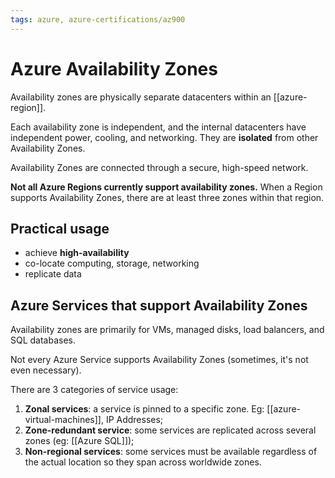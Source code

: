 ```yaml
---
tags: azure, azure-certifications/az900
---
```


# Azure Availability Zones

Availability zones are physically separate datacenters within an [[azure-region]].

Each availability zone is independent, and the internal datacenters have independent power, cooling, and networking. They are **isolated** from other Availability Zones.

Availability Zones are connected through a secure, high-speed network.

**Not all Azure Regions currently support availability zones.** When a Region supports Availability Zones, there are at least three zones within that region.

## Practical usage

- achieve **high-availability**
- co-locate computing, storage, networking
- replicate data

## Azure Services that support Availability Zones

Availability zones are primarily for VMs, managed disks, load balancers, and SQL databases.

Not every Azure Service supports Availability Zones (sometimes, it's not even necessary).

There are 3 categories of service usage:

1. **Zonal services**: a service is pinned to a specific zone. Eg: [[azure-virtual-machines]], IP Addresses;
2. **Zone-redundant service**: some services are replicated across several zones (eg: [[Azure SQL]]);
3. **Non-regional services**: some services must be available regardless of the actual location so they span across worldwide zones.
